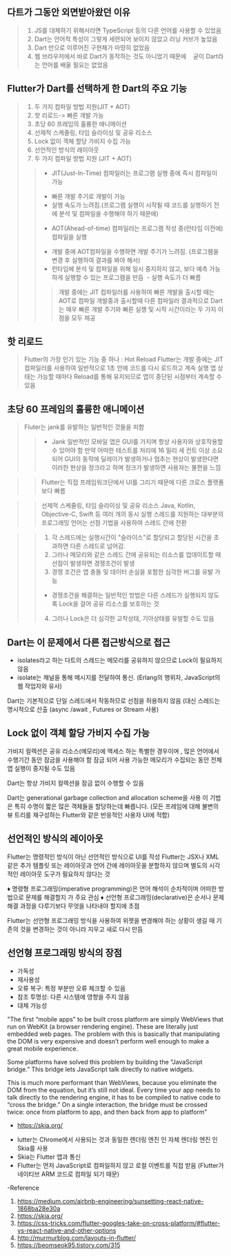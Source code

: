 다트가 그동안 외면받아왔던 이유
-----------------------------
>1) JS를 대체하기 위해서라면 TypeScript 등의 다른 언어를 사용할 수 있었음
>2) Dart는 언어적 특성이 그렇게 세련되어 보이지 않았고 러닝 커브가 높았음
>3) Dart 만으로 이루어진 구현체가 마땅히 없었음
>4) 웹 브라우저에서 바로 Dart가 동작하는 것도 아니었기 때문에    굳이 Dart라는 언어를 배울 필요는 없었음

Flutter가 Dart를 선택하게 한 Dart의 주요 기능
-----------------------------
>1) 두 가지 컴파일 방법 지원(JIT + AOT)
>2) 핫 리로드-> 빠른 개발 가능
>3) 초당 60 프레임의 훌륭한 애니메이션
>4) 선제적 스케줄링, 타임 슬라이싱 및 공유 리소스
>5) Lock 없이 객체 할당 가비지 수집 가능
>6) 선언적인 방식의 레이아웃
>7) 두 가지 컴파일 방법 지원 (JIT + AOT)
>  > * JIT(Just-In-Time) 컴파일러는 프로그램 실행 중에 즉시 컴파일이 가능
>  >  - 빠른 개발 주기로 개발이 가능
>  >  - 실행 속도가 느려짐.(프로그램 실행이 시작될 때 코드를 실행하기 전에 분석 및 컴파일을 수행해야 하기 때문에)
>  > * AOT(Ahead-of-time) 컴파일러는 프로그램 작성 중(런타임 이전에) 컴파일을 실행
>  >  - 개발 중에 AOT컴파일을 수행하면 개발 주기가 느려짐. (프로그램을 변경 후 실행하여 결과를 봐야 해서)
>  >  - 런타임에 분석 및 컴파일을 위해 일시 ​​중지하지 않고, 보다 예측 가능하게 실행할 수 있는 프로그램을 만듬
>  >  - 실행 속도가 더 빠름
>  >  > 개발 중에는 JIT 컴파일러를 사용하여 빠른 개발을 출시할 때는 AOT로 컴파일
>  >  > 개발중과 출시할때 다른 컴파일러 결과적으로 Dart는 매우 빠른 개발 주기와 빠른 실행 및 시작 시간이라는 두 가지 이점을 모두 제공

핫 리로드
-------------
>Flutter의 가장 인기 있는 기능 중 하나 : Hot Reload
>Flutter는 개발 중에는 JIT 컴파일러를 사용하여 일반적으로 1초 안에 코드를 다시 로드하고 계속 실행
>앱 상태는 가능할 때마다 Reload를 통해 유지되므로 앱이 중단된 시점부터 계속할 수 있음

초당 60 프레임의 훌륭한 애니메이션
---------------------------
>Fluter는 jank를 유발하는 일반적인 것들을 피함
> >* Jank
> >일반적인 모바일 앱은 GUI를 가지며 항상 사용자와 상호작용할 수 있어야 함
> >만약 어떠한 테스트를 처리에 16 밀리 세 컨트 이상 소요되어 GUI의 동작에 딜레이가 발생하거나 멈추는 현상이 발생한다면 
> >이러한 현상을 정크라고 하며 정크가 발생하면 사용자는 불편을 느낌

> >Flutter는 직접 프레임워크단에서 UI를 그리기 때문에 다른 크로스 플랫폼보다 빠름

> >선제적 스케줄링, 타임 슬라이싱 및 공유 리소스 Java, Kotlin, Objective-C, Swift 등 여러 개의 동시 실행 스레드를 지원하는 대부분의 프로그래밍 언어는
> >선점 기법을 사용하여 스레드 간에 전환

> >1) 각 스레드에는 실행시간이 "슬라이스"로 할당되고 할당된 시간을 초과하면 다른 스레드로 넘어감.
> >2) 그러나 메모리와 같은 스레드 간에 공유되는 리소스를 업데이트할 때 선점이 발생하면 경쟁조건이 발생
> >3) 경쟁 조건은 앱 충돌 및 데이터 손실을 포함한 심각한 버그를 유발 가능
> >   - 경쟁조건을 해결하는 일반적인 방법은 다른 스레드가 실행되지 않도록 Lock을 걸어 공유 리소스를 보호하는 것
> >4) 그러나 Lock은 더 심각한 교착상태, 기아상태를 유발할 수도 있음

Dart는 이 문제에서 다른 접근방식으로 접근
---------------
- isolates라고 하는 다트의 스레드는 메모리를 공유하지 않으므로 Lock이 필요하지 않음
- isolate는 채널을 통해 메시지를 전달하여 통신. (Erlang의 행위자, JavaScript의 웹 작업자와 유사)

Dart는 기본적으로 단일 스레드에서 작동하므로 선점을 허용하지 않음 (대신 스레드는 명시적으로 산출 (async /await , Futures or Stream 사용)

Lock 없이 객체 할당 가비지 수집 가능
---------------------------
가비지 컬렉션은 공유 리소스(메모리)에 액세스 하는 특별한 경우이며 , 많은 언어에서 수행기간 동안 잠금을 사용해야 함
잠금 되어 사용 가능한 메모리가 수집되는 동안 전체 앱 실행이 중지될 수도 있음

Dart는 항상 가비지 컬렉션을 잠금 없이 수행할 수 있음

Dart는 generational garbage collection and allocation scheme을 사용
이 기법은 특히 수명이 짧은 많은 객체들을 할당하는데 빠릅니다.
(모든 프레임에 대해 불변의 뷰 트리를 재구성하는 Flutter와 같은 반응적인 사용자 UI에 적합)

선언적인 방식의 레이아웃
-----------
Flutter는 명령적인 방식이 아닌 선언적인 방식으로 UI를 작성
Flutter는 JSX나 XML 같은 추가 템플릿 또는 레이아웃과 언어 간에 레이아웃을 분할하지 않으며 별도의 시각적인 레이아웃 도구가 필요하지 않다는 것

♦ 명령형 프로그래밍(imperative programming)은 언어 해석이 순차적이며 어떠한 방법으로 문제를 해결할지 가 주요 관심
♦ 선언형 프로그래밍(declarative)은 순서나 문제 해결 과정을 다루기보다 무엇을 나타내야 할지에 초점

Flutter는 선언형 프로그래밍 방식을 사용하여 위젯을 변경해야 하는 상황이 생길 때 기존의 것을 변경하는 것이 아니라 지우고 새로 다시 만듬

선언형 프로그래밍 방식의 장점
--------------------
 - 가독성
-  재사용성
- 오류 복구: 특정 부분만 오류 체크할 수 있음
- 참조 투명성: 다른 시스템에 영향을 주지 않음
- 대체 가능성

"The first “mobile apps” to be built cross platform are simply WebViews that run on WebKit (a browser rendering engine). These are literally just embedded web pages. The problem with this is basically that manipulating the DOM is very expensive and doesn’t perform well enough to make a great mobile experience.

Some platforms have solved this problem by building the “JavaScript bridge.” This bridge lets JavaScript talk directly to native widgets.

This is much more performant than WebViews, because you eliminate the DOM from the equation, but it’s still not ideal. Every time your app needs to talk directly to the rendering engine, it has to be compiled to native code to “cross the bridge.” On a single interaction, the bridge must be crossed twice: once from platform to app, and then back from app to platform"

* https://skia.org/
 - lutter는 Chrome에서 사용되는 것과 동일한 렌더링 엔진 인 자체 렌더링 엔진 인 Skia를 사용
 - Skia는 Flutter 앱과 통신
 - Flutter는 먼저 JavaScript로 컴파일하지 않고 로컬 이벤트를 직접 받음 (Flutter가 네이티브 ARM 코드로 컴파일 되기 때문)


-Reference
1) https://medium.com/airbnb-engineering/sunsetting-react-native-1868ba28e30a
2) https://skia.org/
3) https://css-tricks.com/flutter-googles-take-on-cross-platform/#flutter-vs-react-native-and-other-options
4) http://murmurblog.com/layouts-in-flutter/
5) https://beomseok95.tistory.com/315
